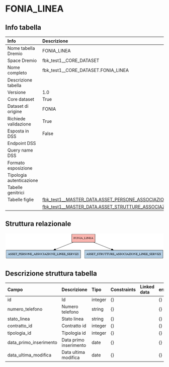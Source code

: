 # FONIA_LINEA

## Info tabella

| Info                     | Descrizione                                                                                                                                         |
|:-------------------------|:----------------------------------------------------------------------------------------------------------------------------------------------------|
| Nome tabella Dremio      | FONIA_LINEA                                                                                                                                         |
| Space Dremio             | fbk_test1__CORE_DATASET                                                                                                                             |
| Nome completo            | fbk_test1__CORE_DATASET.FONIA_LINEA                                                                                                                 |
| Descrizione tabella      |                                                                                                                                                     |
| Versione                 | 1.0                                                                                                                                                 |
| Core dataset             | True                                                                                                                                                |
| Dataset di origine       | FONIA                                                                                                                                               |
| Richiede validazione     | True                                                                                                                                                |
| Esposta in DSS           | False                                                                                                                                               |
| Endpoint DSS             |                                                                                                                                                     |
| Query name DSS           |                                                                                                                                                     |
| Formato esposizione      |                                                                                                                                                     |
| Tipologia autenticazione |                                                                                                                                                     |
| Tabelle genitrici        |                                                                                                                                                     |
| Tabelle figlie           | [fbk_test1__MASTER_DATA.ASSET_PERSONE_ASSOCIAZIONE_LINEE_SERVIZI](/fbk_test1__MASTER_DATA/ASSET_PERSONE_ASSOCIAZIONE_LINEE_SERVIZI/markdown.md)     |
|                          | [fbk_test1__MASTER_DATA.ASSET_STRUTTURE_ASSOCIAZIONE_LINEE_SERVIZI](/fbk_test1__MASTER_DATA/ASSET_STRUTTURE_ASSOCIAZIONE_LINEE_SERVIZI/markdown.md) |

## Struttura relazionale

![FONIA_LINEA](./graph_png.png)

## Descrizione struttura tabella

| Campo                  | Descrizione            | Tipo    | Constraints   | Linked data   | errors   |
|:-----------------------|:-----------------------|:--------|:--------------|:--------------|:---------|
| id                     | Id                     | integer | {}            |               | {}       |
| numero_telefono        | Numero telefono        | string  | {}            |               | {}       |
| stato_linea            | Stato linea            | string  | {}            |               | {}       |
| contratto_id           | Contratto id           | integer | {}            |               | {}       |
| tipologia_id           | Tipologia id           | integer | {}            |               | {}       |
| data_primo_inserimento | Data primo inserimento | date    | {}            |               | {}       |
| data_ultima_modifica   | Data ultima modifica   | date    | {}            |               | {}       |
